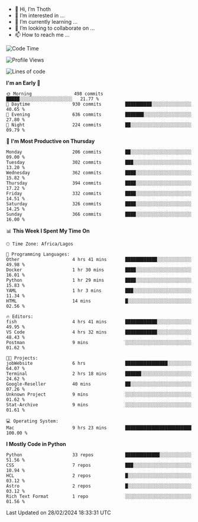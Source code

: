 <!---
thoth2357/thoth2357 is a ✨ special ✨ repository because its `README.md` (this file) appears on your GitHub profile.
You can click the Preview link to take a look at your changes.
--->

- 👋 Hi, I’m Thoth
- 👀 I’m interested in ...
- 🌱 I’m currently learning ...
- 💞️ I’m looking to collaborate on ...
- 📫 How to reach me ...




<!--START_SECTION:waka-->
![Code Time](http://img.shields.io/badge/Code%20Time-2%2C758%20hrs%2033%20mins-blue)

![Profile Views](http://img.shields.io/badge/Profile%20Views-8-blue)

![Lines of code](https://img.shields.io/badge/From%20Hello%20World%20I%27ve%20Written-31.0%20million%20lines%20of%20code-blue)

**I'm an Early 🐤** 

```text
🌞 Morning                498 commits         █████░░░░░░░░░░░░░░░░░░░░   21.77 % 
🌆 Daytime                930 commits         ██████████░░░░░░░░░░░░░░░   40.65 % 
🌃 Evening                636 commits         ███████░░░░░░░░░░░░░░░░░░   27.80 % 
🌙 Night                  224 commits         ██░░░░░░░░░░░░░░░░░░░░░░░   09.79 % 
```
📅 **I'm Most Productive on Thursday** 

```text
Monday                   206 commits         ██░░░░░░░░░░░░░░░░░░░░░░░   09.00 % 
Tuesday                  302 commits         ███░░░░░░░░░░░░░░░░░░░░░░   13.20 % 
Wednesday                362 commits         ████░░░░░░░░░░░░░░░░░░░░░   15.82 % 
Thursday                 394 commits         ████░░░░░░░░░░░░░░░░░░░░░   17.22 % 
Friday                   332 commits         ████░░░░░░░░░░░░░░░░░░░░░   14.51 % 
Saturday                 326 commits         ████░░░░░░░░░░░░░░░░░░░░░   14.25 % 
Sunday                   366 commits         ████░░░░░░░░░░░░░░░░░░░░░   16.00 % 
```


📊 **This Week I Spent My Time On** 

```text
🕑︎ Time Zone: Africa/Lagos

💬 Programming Languages: 
Other                    4 hrs 41 mins       ████████████░░░░░░░░░░░░░   49.98 % 
Docker                   1 hr 30 mins        ████░░░░░░░░░░░░░░░░░░░░░   16.01 % 
Python                   1 hr 29 mins        ████░░░░░░░░░░░░░░░░░░░░░   15.83 % 
YAML                     1 hr 3 mins         ███░░░░░░░░░░░░░░░░░░░░░░   11.34 % 
HTML                     14 mins             █░░░░░░░░░░░░░░░░░░░░░░░░   02.56 % 

🔥 Editors: 
fish                     4 hrs 41 mins       ████████████░░░░░░░░░░░░░   49.95 % 
VS Code                  4 hrs 32 mins       ████████████░░░░░░░░░░░░░   48.43 % 
Postman                  9 mins              ░░░░░░░░░░░░░░░░░░░░░░░░░   01.62 % 

🐱‍💻 Projects: 
jobWebsite               6 hrs               ████████████████░░░░░░░░░   64.07 % 
Terminal                 2 hrs 18 mins       ██████░░░░░░░░░░░░░░░░░░░   24.62 % 
Google-Reseller          40 mins             ██░░░░░░░░░░░░░░░░░░░░░░░   07.26 % 
Unknown Project          9 mins              ░░░░░░░░░░░░░░░░░░░░░░░░░   01.62 % 
Stat-Archive             9 mins              ░░░░░░░░░░░░░░░░░░░░░░░░░   01.61 % 

💻 Operating System: 
Mac                      9 hrs 23 mins       █████████████████████████   100.00 % 
```

**I Mostly Code in Python** 

```text
Python                   33 repos            █████████████░░░░░░░░░░░░   51.56 % 
CSS                      7 repos             ███░░░░░░░░░░░░░░░░░░░░░░   10.94 % 
HCL                      2 repos             █░░░░░░░░░░░░░░░░░░░░░░░░   03.12 % 
Astro                    2 repos             █░░░░░░░░░░░░░░░░░░░░░░░░   03.12 % 
Rich Text Format         1 repo              ░░░░░░░░░░░░░░░░░░░░░░░░░   01.56 % 
```




 Last Updated on 28/02/2024 18:33:31 UTC
<!--END_SECTION:waka-->
<!--![](http://github-profile-summary-cards.vercel.app/api/cards/profile-details?username=thoth2357&theme=2077)

![](http://github-profile-summary-cards.vercel.app/api/cards/stats?username=thoth2357&theme=2077)![](http://github-profile-summary-cards.vercel.app/api/cards/productive-time?username=thoth2357&theme=2077&utcOffset=8) -->
